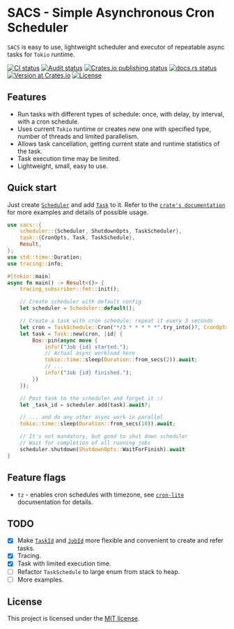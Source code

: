 # **SACS** - Simple Asynchronous Cron Scheduler

`SACS` is easy to use, lightweight scheduler and executor of repeatable async tasks for `Tokio` runtime.

<p>
<a href="https://github.com/alex-karpenko/sacs/actions/workflows/ci.yaml" rel="nofollow"><img src="https://img.shields.io/github/actions/workflow/status/alex-karpenko/sacs/ci.yaml?label=ci" alt="CI status"></a>
<a href="https://github.com/alex-karpenko/sacs/actions/workflows/audit.yaml" rel="nofollow"><img src="https://img.shields.io/github/actions/workflow/status/alex-karpenko/sacs/audit.yaml?label=audit" alt="Audit status"></a>
<a href="https://github.com/alex-karpenko/sacs/actions/workflows/publish.yaml" rel="nofollow"><img src="https://img.shields.io/github/actions/workflow/status/alex-karpenko/sacs/publish.yaml?label=publish" alt="Crates.io publishing status"></a>
<a href="https://docs.rs/sacs" rel="nofollow"><img src="https://img.shields.io/docsrs/sacs" alt="docs.rs status"></a>
<a href="https://crates.io/crates/sacs" rel="nofollow"><img src="https://img.shields.io/crates/v/sacs" alt="Version at Crates.io"></a>
<a href="https://github.com/alex-karpenko/sacs/blob/HEAD/LICENSE" rel="nofollow"><img src="https://img.shields.io/crates/l/sacs" alt="License"></a>
</p>
<!-- <a href="https://crates.io/crates/sacs" rel="nofollow"><img alt="Crates.io MSRV" src="https://img.shields.io/crates/msrv/sacs"></a> -->

## Features

- Run tasks with different types of schedule: once, with delay, by interval, with a cron schedule.
- Uses current `Tokio` runtime or creates new one with specified type, number of threads and limited parallelism.
- Allows task cancellation, getting current state and runtime statistics of the task.
- Task execution time may be limited.
- Lightweight, small, easy to use.

## Quick start

Just create [`Scheduler`](https://docs.rs/sacs/latest/sacs/scheduler/struct.Scheduler.html) and
add [`Task`](https://docs.rs/sacs/latest/sacs/task/struct.Task.html) to it.
Refer to the [`crate's documentation`](https://docs.rs/sacs/latest/sacs/) for more examples and details of possible usage.

```rust
use sacs::{
    scheduler::{Scheduler, ShutdownOpts, TaskScheduler},
    task::{CronOpts, Task, TaskSchedule},
    Result,
};
use std::time::Duration;
use tracing::info;

#[tokio::main]
async fn main() -> Result<()> {
    tracing_subscriber::fmt::init();

    // Create scheduler with default config
    let scheduler = Scheduler::default();

    // Create a task with cron schedule: repeat it every 3 seconds
    let cron = TaskSchedule::Cron("*/3 * * * * *".try_into()?, CronOpts::default());
    let task = Task::new(cron, |id| {
        Box::pin(async move {
            info!("Job {id} started.");
            // Actual async workload here
            tokio::time::sleep(Duration::from_secs(2)).await;
            // ...
            info!("Job {id} finished.");
        })
    });

    // Post task to the scheduler and forget it :)
    let _task_id = scheduler.add(task).await?;

    // ... and do any other async work in parallel
    tokio::time::sleep(Duration::from_secs(10)).await;

    // It's not mandatory, but good to shut down scheduler
    // Wait for completion of all running jobs
    scheduler.shutdown(ShutdownOpts::WaitForFinish).await
}
```

## Feature flags

- `tz` - enables cron schedules with timezone, see [`cron-lite`](https://docs.rs/cron-lite/) documentation for details.

## TODO

- [x] Make [`TaskId`](https://docs.rs/sacs/latest/sacs/task/struct.TaskId.html) and
[`JobId`](https://docs.rs/sacs/latest/sacs/job/struct.JobId.html) more flexible and
convenient to create and refer tasks.
- [x] Tracing.
- [x] Task with limited execution time.
- [ ] Refactor `TaskSchedule` to large enum from stack to heap.
- [ ] More examples.

## License

This project is licensed under the [MIT license](LICENSE).
